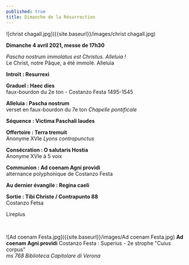 ```yaml
---
published: true
title: Dimanche de la Résurrection
---
```


![christ chagall.jpg]({{site.baseurl}}/images/christ chagall.jpg)

**Dimanche 4 avril 2021, messe de 17h30**  

*Pascha nostrum immolatus est Christus. Alleluia !*  
Le Christ, notre Pâque, a été immolé. Alleluia

**Introït : Resurrexi**  

**Graduel : Haec dies**  
faux-bourdon du 2e ton - Costanzo Festa 1495-1545

**Alleluia : Pascha nostrum**  
verset en faux-bourdon du 7e ton *Chapelle pontificale*

**Séquence : Victima Paschali laudes**  

**Offertoire : Terra tremuit**  
Anonyme XVIe *Lyons contrapunctus*

**Consécration : O salutaris Hostia**  
Anonyme XVIe à 5 voix

**Communion : Ad coenam Agni providi**  
alternance polyphonique de Costanzo Festa

**Au dernier évangile : Regina caeli**  

**Sortie : Tibi Christe / Contrapunto 88**  
Costanzo Fetsa

Lireplus

&nbsp;

![Ad coenam Festa.jpg]({{site.baseurl}}/images/Ad coenam Festa.jpg)
**Ad coenam Agni providi** Costanzo Festa : Superius - 2e strophe "Cuius corpus"  
*ms 768 Biblioteca Capitolare di Verona*
